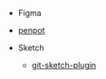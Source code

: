 - Figma

- [penpot](https://github.com/penpot/penpot)

- Sketch

  - [git-sketch-plugin](https://github.com/mathieudutour/git-sketch-plugin)
